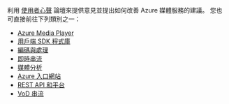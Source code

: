利用 [使用者心聲](http://go.microsoft.com/fwlink/?linkid=698785&clcid=0x409) 論壇來提供意見並提出如何改善 Azure 媒體服務的建議。 您也可直接前往下列類別之一： 

* [Azure Media Player](https://feedback.azure.com/forums/169396-media-services/category/109320-azure-media-player/)
* [用戶端 SDK 程式庫](https://feedback.azure.com/forums/169396-media-services/category/144435-client-sdks/)
* [編碼與處理](https://feedback.azure.com/forums/169396-media-services/category/144411-encoding-and-processing/)
* [即時串流](https://feedback.azure.com/forums/169396-media-services/category/144414-live-streaming/)
* [媒體分析](https://feedback.azure.com/forums/169396-media-services/category/146181-media-analytics)
* [Azure 入口網站](https://feedback.azure.com/forums/169396-media-services/category/144432-portal/)
* [REST API 和平台](https://feedback.azure.com/forums/169396-media-services/category/144423-rest-api-and-platform/)
* [VoD 串流](https://feedback.azure.com/forums/169396-media-services/category/144429-vod-streaming/)



<!--HONumber=Nov16_HO2-->


